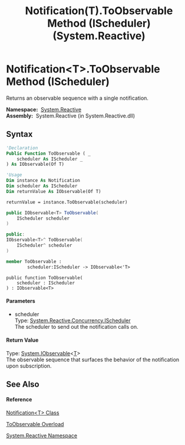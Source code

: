 ﻿---
title: Notification(T).ToObservable Method (IScheduler) (System.Reactive)
TOCTitle: ToObservable Method (IScheduler)
ms:assetid: M:System.Reactive.Notification`1.ToObservable(System.Reactive.Concurrency.IScheduler)
ms:mtpsurl: https://msdn.microsoft.com/en-us/library/Hh212121(v=VS.103)
ms:contentKeyID: 36069819
ms.date: 06/28/2011
mtps_version: v=VS.103
dev_langs:
- vb
- csharp
- c++
- fsharp
- jscript
---

# Notification\<T\>.ToObservable Method (IScheduler)

Returns an observable sequence with a single notification.

**Namespace:**  [System.Reactive](hh229356\(v=vs.103\).md)  
**Assembly:**  System.Reactive (in System.Reactive.dll)

## Syntax

``` vb
'Declaration
Public Function ToObservable ( _
    scheduler As IScheduler _
) As IObservable(Of T)
```

``` vb
'Usage
Dim instance As Notification
Dim scheduler As IScheduler
Dim returnValue As IObservable(Of T)

returnValue = instance.ToObservable(scheduler)
```

``` csharp
public IObservable<T> ToObservable(
    IScheduler scheduler
)
```

``` c++
public:
IObservable<T>^ ToObservable(
    IScheduler^ scheduler
)
```

``` fsharp
member ToObservable : 
        scheduler:IScheduler -> IObservable<'T> 
```

``` jscript
public function ToObservable(
    scheduler : IScheduler
) : IObservable<T>
```

#### Parameters

  - scheduler  
    Type: [System.Reactive.Concurrency.IScheduler](hh229149\(v=vs.103\).md)  
    The scheduler to send out the notification calls on.  

#### Return Value

Type: [System.IObservable](https://msdn.microsoft.com/en-us/library/Dd990377)\<[T](hh229462\(v=vs.103\).md)\>  
The observable sequence that surfaces the behavior of the notification upon subscription.  

## See Also

#### Reference

[Notification\<T\> Class](hh229462\(v=vs.103\).md)

[ToObservable Overload](hh212084\(v=vs.103\).md)

[System.Reactive Namespace](hh229356\(v=vs.103\).md)

